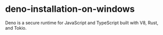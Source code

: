 # deno-installation-on-windows
Deno is a secure runtime for JavaScript and TypeScript built with V8, Rust, and Tokio.
